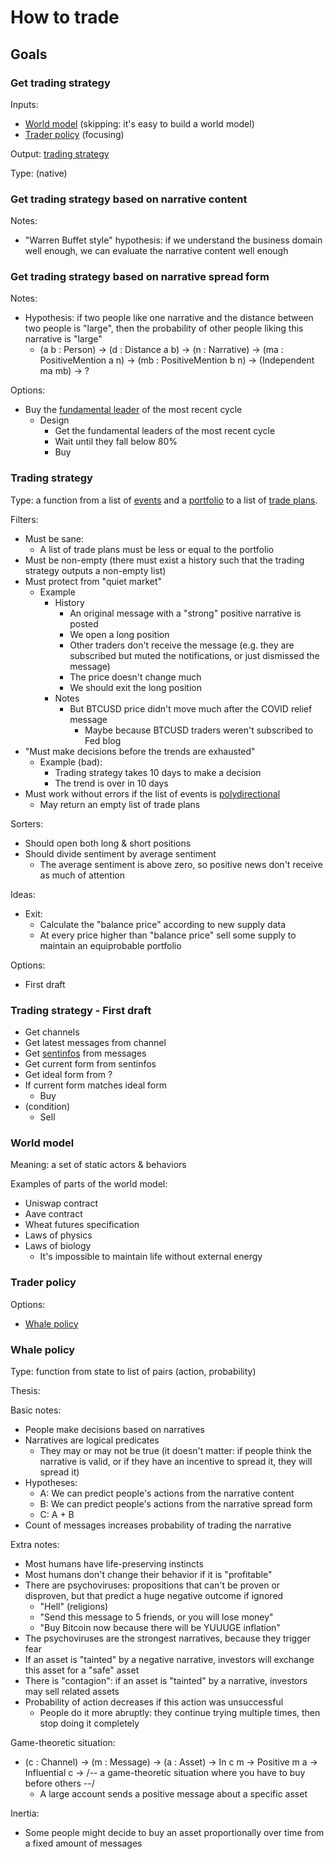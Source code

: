 # How to trade

## Goals

### Get trading strategy

Inputs:

* [World model](#world-model) (skipping: it's easy to build a world model)
* [Trader policy](#trader-policy) (focusing)

Output: [trading strategy](#trading-strategy)

Type: (native)

### Get trading strategy based on narrative content

Notes:

* "Warren Buffet style" hypothesis: if we understand the business domain well enough, we can evaluate the narrative content well enough

### Get trading strategy based on narrative spread form

Notes:

* Hypothesis: if two people like one narrative and the distance between two people is "large", then the probability of other people liking this narrative is "large"
  * (a b : Person) -> (d : Distance a b) -> (n : Narrative) -> (ma : PositiveMention a n) -> (mb : PositiveMention b n) -> (Independent ma mb) -> ?

Options:

* Buy the [fundamental leader](definitions.md#fundamental-leader) of the most recent cycle
  * Design
    * Get the fundamental leaders of the most recent cycle
    * Wait until they fall below 80%
    * Buy

### Trading strategy

Type: a function from a list of [events](definitions.md#event) and a [portfolio](definitions.md#portfolio) to a list of [trade plans](definitions.md#trade-plan).

Filters:

* Must be sane:
  * A list of trade plans must be less or equal to the portfolio
* Must be non-empty (there must exist a history such that the trading strategy outputs a non-empty list)
* Must protect from "quiet market"
  * Example
    * History
      * An original message with a "strong" positive narrative is posted
      * We open a long position
      * Other traders don't receive the message (e.g. they are subscribed but muted the notifications, or just dismissed the message)
      * The price doesn't change much
      * We should exit the long position
    * Notes
      * But BTCUSD price didn't move much after the COVID relief message
        * Maybe because BTCUSD traders weren't subscribed to Fed blog
* "Must make decisions before the trends are exhausted"
  * Example (bad):
    * Trading strategy takes 10 days to make a decision
    * The trend is over in 10 days
* Must work without errors if the list of events is [polydirectional](definitions.md#polydirectional)
  * May return an empty list of trade plans

Sorters:

* Should open both long & short positions
* Should divide sentiment by average sentiment
  * The average sentiment is above zero, so positive news don't receive as much of attention

Ideas:

* Exit:
  * Calculate the "balance price" according to new supply data
  * At every price higher than "balance price" sell some supply to maintain an equiprobable portfolio

Options:

* First draft

### Trading strategy - First draft

* Get channels
* Get latest messages from channel
* Get [sentinfos](definitions.md#sentinfo) from messages
* Get current form from sentinfos
* Get ideal form from ?
* If current form matches ideal form
  * Buy
* (condition)
  * Sell

### World model

Meaning: a set of static actors & behaviors

Examples of parts of the world model:

* Uniswap contract
* Aave contract
* Wheat futures specification
* Laws of physics
* Laws of biology
  * It's impossible to maintain life without external energy

### Trader policy

Options:

* [Whale policy](#whale-policy)

### Whale policy

Type: function from state to list of pairs (action, probability)

Thesis:

Basic notes:

* People make decisions based on narratives
* Narratives are logical predicates
  * They may or may not be true (it doesn't matter: if people think the narrative is valid, or if they have an incentive to spread it, they will spread it)
* Hypotheses:
  * A: We can predict people's actions from the narrative content
  * B: We can predict people's actions from the narrative spread form
  * C: A + B
* Count of messages increases probability of trading the narrative

Extra notes:

* Most humans have life-preserving instincts
* Most humans don't change their behavior if it is "profitable"
* There are psychoviruses: propositions that can't be proven or disproven, but that predict a huge negative outcome if ignored
  * "Hell" (religions)
  * "Send this message to 5 friends, or you will lose money"
  * "Buy Bitcoin now because there will be YUUUGE inflation"
* The psychoviruses are the strongest narratives, because they trigger fear
* If an asset is "tainted" by a negative narrative, investors will exchange this asset for a "safe" asset
* There is "contagion": if an asset is "tainted" by a narrative, investors may sell related assets
* Probability of action decreases if this action was unsuccessful
  * People do it more abruptly: they continue trying multiple times, then stop doing it completely

Game-theoretic situation:

* (c : Channel) -> (m : Message) -> (a : Asset) -> In c m -> Positive m a -> Influential c -> /-- a game-theoretic situation where you have to buy before others --/
  * A large account sends a positive message about a specific asset

Inertia:

* Some people might decide to buy an asset proportionally over time from a fixed amount of messages

